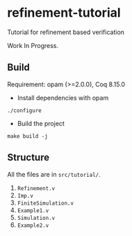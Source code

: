 # refinement-tutorial
Tutorial for refinement based verification

Work In Progress.

## Build
Requirement: opam (>=2.0.0), Coq 8.15.0
- Install dependencies with opam
```
./configure
```
- Build the project
```
make build -j
```

## Structure
All the files are in `src/tutorial/`.
1. `Refinement.v`
2. `Imp.v`
3. `FiniteSimulation.v`
4. `Example1.v`
6. `Simulation.v`
7. `Example2.v`
